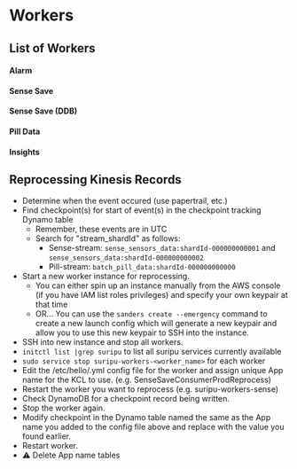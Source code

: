 # Workers

## List of Workers
#### Alarm

#### Sense Save

#### Sense Save (DDB)

#### Pill Data

#### Insights

## Reprocessing Kinesis Records
* Determine when the event occured (use papertrail, etc.)
* Find checkpoint(s) for start of event(s) in the checkpoint tracking Dynamo table
  * Remember, these events are in UTC
  * Search for "stream_shardId" as follows:
    * Sense-stream: `sense_sensors_data:shardId-000000000001` and `sense_sensors_data:shardId-000000000002`
    * Pill-stream: `batch_pill_data:shardId-000000000000`
* Start a new worker instance for reprocessing.
  * You can either spin up an instance manually from the AWS console (if you have IAM list roles privileges) and specify your own keypair at that time
  * OR... You can use the `sanders create --emergency` command to create a new launch config which will generate a new keypair and allow you to use this new keypair to SSH into the instance. 
* SSH into new instance and stop all workers.
 * `initctl list |grep suripu` to list all suripu services currently available 
 * `sudo service stop suripu-workers-<worker_name>` for each worker 
* Edit the /etc/hello/<prod>.yml config file for the worker and assign unique App name for the KCL to use. (e.g. SenseSaveConsumerProdReprocess)
* Restart the worker you want to reprocess (e.g. suripu-workers-sense)
* Check DynamoDB for a checkpoint record being written.
* Stop the worker again.
* Modify checkpoint in the Dynamo table named the same as the App name you added to the config file above and replace with the value you found earlier. 
* Restart worker. 
* :warning: Delete App name tables

